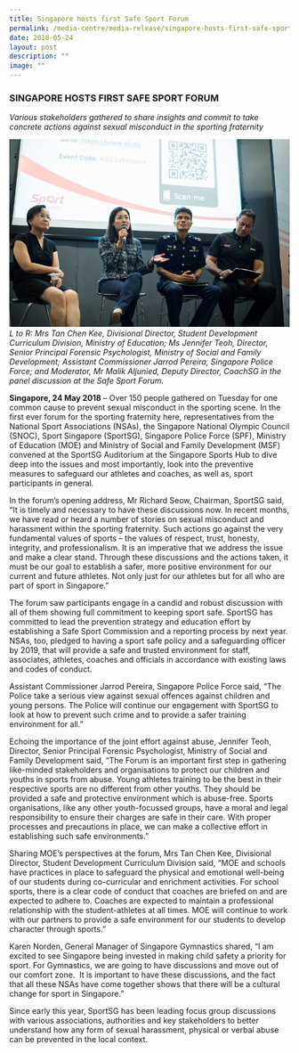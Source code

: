 ```yaml
---
title: Singapore hosts first Safe Sport Forum
permalink: /media-centre/media-release/singapore-hosts-first-safe-sport-forum/
date: 2018-05-24
layout: post
description: ""
image: ""
---
```

### **SINGAPORE HOSTS FIRST SAFE SPORT FORUM**

_Various stakeholders gathered to share insights and commit to take concrete actions against sexual misconduct in the sporting fraternity_

![](/images/Media%20Centre/Media%20Release/2018/May/safesportforum_panelist_photo_web.jpeg)
_L to R: Mrs Tan Chen Kee, Divisional Director, Student Development Curriculum Division, Ministry of Education; Ms Jennifer Teoh, Director, Senior Principal Forensic Psychologist, Ministry of Social and Family Development; Assistant Commissioner Jarrod Pereira, Singapore Police Force; and Moderator, Mr Malik Aljunied, Deputy Director, CoachSG in the panel discussion at the Safe Sport Forum._

**Singapore, 24 May 2018** – Over 150 people gathered on Tuesday for one common cause to prevent sexual misconduct in the sporting scene. In the first ever forum for the sporting fraternity here, representatives from the National Sport Associations (NSAs), the Singapore National Olympic Council (SNOC), Sport Singapore (SportSG), Singapore Police Force (SPF), Ministry of Education (MOE) and Ministry of Social and Family Development (MSF) convened at the SportSG Auditorium at the Singapore Sports Hub to dive deep into the issues and most importantly, look into the preventive measures to safeguard our athletes and coaches, as well as, sport participants in general.

In the forum’s opening address, Mr Richard Seow, Chairman, SportSG said, “It is timely and necessary to have these discussions now. In recent months, we have read or heard a number of stories on sexual misconduct and harassment within the sporting fraternity. Such actions go against the very fundamental values of sports – the values of respect, trust, honesty, integrity, and professionalism. It is an imperative that we address the issue and make a clear stand. Through these discussions and the actions taken, it must be our goal to establish a safer, more positive environment for our current and future athletes. Not only just for our athletes but for all who are part of sport in Singapore.”

The forum saw participants engage in a candid and robust discussion with all of them showing full commitment to keeping sport safe. SportSG has committed to lead the prevention strategy and education effort by establishing a Safe Sport Commission and a reporting process by next year. NSAs, too, pledged to having a sport safe policy and a safeguarding officer by 2019, that will provide a safe and trusted environment for staff, associates, athletes, coaches and officials in accordance with existing laws and codes of conduct.

Assistant Commissioner Jarrod Pereira, Singapore Police Force said, “The Police take a serious view against sexual offences against children and young persons. The Police will continue our engagement with SportSG to look at how to prevent such crime and to provide a safer training environment for all.”

Echoing the importance of the joint effort against abuse, Jennifer Teoh, Director, Senior Principal Forensic Psychologist, Ministry of Social and Family Development said, “The Forum is an important first step in gathering like-minded stakeholders and organisations to protect our children and youths in sports from abuse. Young athletes training to be the best in their respective sports are no different from other youths. They should be provided a safe and protective environment which is abuse-free. Sports organisations, like any other youth-focussed groups, have a moral and legal responsibility to ensure their charges are safe in their care. With proper processes and precautions in place, we can make a collective effort in establishing such safe environments.”

Sharing MOE’s perspectives at the forum, Mrs Tan Chen Kee, Divisional Director, Student Development Curriculum Division said, “MOE and schools have practices in place to safeguard the physical and emotional well-being of our students during co-curricular and enrichment activities. For school sports, there is a clear code of conduct that coaches are briefed on and are expected to adhere to. Coaches are expected to maintain a professional relationship with the student-athletes at all times. MOE will continue to work with our partners to provide a safe environment for our students to develop character through sports.”

Karen Norden, General Manager of Singapore Gymnastics shared, “I am excited to see Singapore being invested in making child safety a priority for sport. For Gymnastics, we are going to have discussions and move out of our comfort zone.  It is important to have these discussions, and the fact that all these NSAs have come together shows that there will be a cultural change for sport in Singapore.”

Since early this year, SportSG has been leading focus group discussions with various associations, authorities and key stakeholders to better understand how any form of sexual harassment, physical or verbal abuse can be prevented in the local context.
